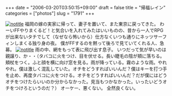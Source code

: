 +++
date = "2006-03-20T03:50:15+09:00"
draft = false
title = "帰福レイン"
categories = ["photos"]
slug = "1791"
+++

<a href="http://www.flickr.com/photos/h-b-k-r/114733886" target="_blank"><img src="http://static.flickr.com/56/114733886_c29e825c33.jpg" class="photoen" alt="notitle"  /></a>
福岡の嫁の実家に帰って、妻子を置いて、また東京に戻ってきた。
わーいFFやりまくるど！と気合いを入れてみたはいいものの、昔から一人でRPGが出来ないタチでして（なぜなら怖いから）仕方なくいつも通りにネッツサーフィンしまくる独り身の夜。
僕がFFするのを黙って後ろで見ていてくれる人、急募。
<a href="http://www.flickr.com/photos/h-b-k-r/114741906" target="_blank"><img src="http://static.flickr.com/46/114741906_17646c87b5.jpg" class="photoen2" alt="notitle"  /></a>
雨の中、網をもって表に飛び出す息子。
いつだって気が早いのは親譲り、か・・（タバコに火をつけ、目を伏せる。長い睫毛の陰が頬に落ちる。頬杖をつく。ふと顔を横に向け窓を見る。雨が降っている。霧のような雨。やれやれ。僕は激しく混乱していた。オチをどうすればいいんだ？僕はキーを打つ手を止め、再度タバコに火をつける。オチをどうすればいいんだ？だが僕にはどうオチをつけたらいいのか分からなかった。見当もつかなかった。いったいどうオチをつけろというのだ？）
オーケー、悪くない。
全然良くない。
